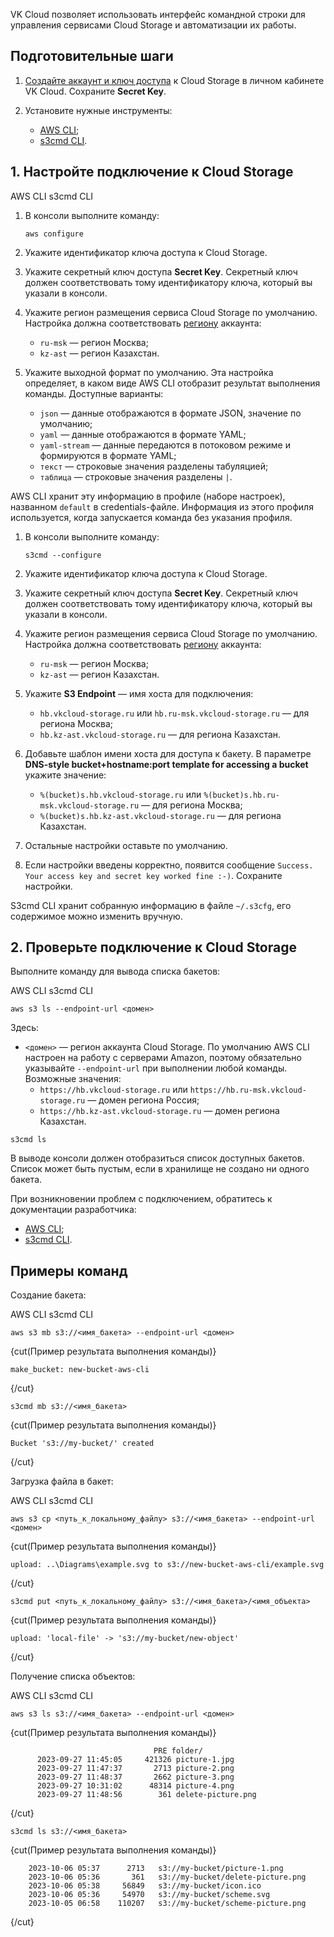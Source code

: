 VK Cloud позволяет использовать интерфейс командной строки для управления сервисами Cloud Storage и автоматизации их работы.

## Подготовительные шаги

1. [Создайте аккаунт и ключ доступа](../../instructions/access-management/access-keys) к Cloud Storage в личном кабинете VK Cloud. Сохраните **Secret Key**.

2. Установите нужные инструменты:

    - [AWS CLI](../../../../tools-for-using-services/cli/aws-cli);
    - [s3cmd CLI](https://s3tools.org/download).

## 1. Настройте подключение к Cloud Storage

<tabs>
<tablist>
<tab>AWS CLI</tab>
<tab>s3cmd CLI</tab>
</tablist>
<tabpanel>

  1. В консоли выполните команду:

      ```console
      aws configure
      ```

  1. Укажите идентификатор ключа доступа к Cloud Storage.
  1. Укажите секретный ключ доступа **Secret Key**. Секретный ключ должен соответствовать тому идентификатору ключа, который вы указали в консоли.
  1. Укажите регион размещения сервиса Cloud Storage по умолчанию. Настройка должна соответствовать [региону](../../../../tools-for-using-services/account/concepts/regions) аккаунта:

      - `ru-msk` — регион Москва;
      - `kz-ast` — регион Казахстан.

  1. Укажите выходной формат по умолчанию. Эта настройка определяет, в каком виде AWS CLI отобразит результат выполнения команды. Доступные варианты:

      - `json` — данные отображаются в формате JSON, значение по умолчанию;
      - `yaml` — данные отображаются в формате YAML;
      - `yaml-stream` — данные передаются в потоковом режиме и формируются в формате YAML;
      - `текст` — строковые значения разделены табуляцией;
      - `таблица` — строковые значения разделены `|`.

  AWS CLI хранит эту информацию в профиле (наборе настроек), названном `default` в credentials-файле. Информация из этого профиля используется, когда запускается команда без указания профиля.

</tabpanel>
<tabpanel>

  1. В консоли выполните команду:

      ```console
      s3cmd --configure
      ```

  1. Укажите идентификатор ключа доступа к Cloud Storage.
  1. Укажите секретный ключ доступа **Secret Key**. Секретный ключ должен соответствовать тому идентификатору ключа, который вы указали в консоли.
  1. Укажите регион размещения сервиса Cloud Storage по умолчанию. Настройка должна соответствовать [региону](../../../../tools-for-using-services/account/concepts/regions) аккаунта:

      - `ru-msk` — регион Москва;
      - `kz-ast` — регион Казахстан.

  1. Укажите **S3 Endpoint** — имя хоста для подключения:

      - `hb.vkcloud-storage.ru` или `hb.ru-msk.vkcloud-storage.ru` — для региона Москва;
      - `hb.kz-ast.vkcloud-storage.ru` — для региона Казахстан.

  1. Добавьте шаблон имени хоста для доступа к бакету. В параметре **DNS-style bucket+hostname:port template for accessing a bucket** укажите значение:

      - `%(bucket)s.hb.vkcloud-storage.ru` или `%(bucket)s.hb.ru-msk.vkcloud-storage.ru` — для региона Москва;
      - `%(bucket)s.hb.kz-ast.vkcloud-storage.ru` — для региона Казахстан.

  1. Остальные настройки оставьте по умолчанию.

  1. Если настройки введены корректно, появится сообщение `Success. Your access key and secret key worked fine :-)`. Сохраните настройки.

  S3cmd CLI хранит собранную информацию в файле `~/.s3cfg`, его содержимое можно изменить вручную.

</tabpanel>
   </tabs>

## 2. Проверьте подключение к Cloud Storage

Выполните команду для вывода списка бакетов:

<tabs>
<tablist>
<tab>AWS CLI</tab>
<tab>s3cmd CLI</tab>
</tablist>
<tabpanel>

  ```console
  aws s3 ls --endpoint-url <домен>
  ```
Здесь:

- `<домен>` — регион аккаунта Cloud Storage.  По умолчанию AWS CLI настроен на работу с серверами Amazon, поэтому обязательно указывайте `--endpoint-url` при выполнении любой команды. Возможные значения:
  - `https://hb.vkcloud-storage.ru` или `https://hb.ru-msk.vkcloud-storage.ru` — домен региона Россия;
  - `https://hb.kz-ast.vkcloud-storage.ru` — домен региона Казахстан.

</tabpanel>
<tabpanel>

  ```console
  s3cmd ls
  ```
</tabpanel>
</tabs>

В выводе консоли должен отобразиться список доступных бакетов. Список может быть пустым, если в хранилище не создано ни одного бакета.

При возникновении проблем с подключением, обратитесь к документации разработчика:

- [AWS CLI](https://docs.aws.amazon.com/cli/latest/userguide/cli-chap-troubleshooting.html);
- [s3cmd CLI](https://s3tools.org/kb).

## Примеры команд

Создание бакета:

<tabs>
<tablist>
<tab>AWS CLI</tab>
<tab>s3cmd CLI</tab>
</tablist>
<tabpanel>

  ```console
  aws s3 mb s3://<имя_бакета> --endpoint-url <домен>
  ```
  {cut(Пример результата выполнения команды)}

  ```console
  make_bucket: new-bucket-aws-cli
  ```

  {/cut}
</tabpanel>
<tabpanel>

  ```console
  s3cmd mb s3://<имя_бакета>
  ```
  {cut(Пример результата выполнения команды)}

  ```console
  Bucket 's3://my-bucket/' created
  ```
  {/cut}
</tabpanel>
</tabs>

Загрузка файла в бакет:

<tabs>
<tablist>
<tab>AWS CLI</tab>
<tab>s3cmd CLI</tab>
</tablist>
<tabpanel>

  ```console
  aws s3 cp <путь_к_локальному_файлу> s3://<имя_бакета> --endpoint-url <домен>
  ```
  {cut(Пример результата выполнения команды)}

  ```console
  upload: ..\Diagrams\example.svg to s3://new-bucket-aws-cli/example.svg
  ```
  {/cut}
</tabpanel>
<tabpanel>

  ```console
  s3cmd put <путь_к_локальному_файлу> s3://<имя_бакета>/<имя_объекта>
  ```
  {cut(Пример результата выполнения команды)}

  ```console
  upload: 'local-file' -> 's3://my-bucket/new-object'
  ```
  {/cut}
</tabpanel>
</tabs>

Получение списка объектов:

<tabs>
<tablist>
<tab>AWS CLI</tab>
<tab>s3cmd CLI</tab>
</tablist>
<tabpanel>

  ```console
  aws s3 ls s3://<имя_бакета> --endpoint-url <домен>
  ```
  {cut(Пример результата выполнения команды)}

  ```console
                                  PRE folder/
        2023-09-27 11:45:05     421326 picture-1.jpg
        2023-09-27 11:47:37       2713 picture-2.png
        2023-09-27 11:48:37       2662 picture-3.png
        2023-09-27 10:31:02      48314 picture-4.png
        2023-09-27 11:48:56        361 delete-picture.png
  ```
  {/cut}
</tabpanel>
<tabpanel>

  ```console
  s3cmd ls s3://<имя_бакета>
  ```
  {cut(Пример результата выполнения команды)}

  ```console
      2023-10-06 05:37      2713   s3://my-bucket/picture-1.png
      2023-10-06 05:36       361   s3://my-bucket/delete-picture.png
      2023-10-06 05:38     56849   s3://my-bucket/icon.ico
      2023-10-06 05:36     54970   s3://my-bucket/scheme.svg
      2023-10-05 06:58    110207   s3://my-bucket/scheme-picture.png
  ```
  {/cut}
</tabpanel>
</tabs>
